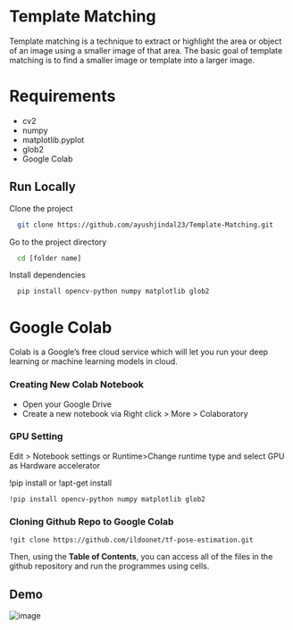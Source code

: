 
# Template Matching

Template matching is a technique to extract or highlight the area or object of an image using a smaller image of that area. The basic goal of template matching is to find a smaller image or template into a larger image.

# Requirements
- cv2
- numpy
- matplotlib.pyplot
- glob2
- Google Colab
## Run Locally

Clone the project

```bash
  git clone https://github.com/ayushjindal23/Template-Matching.git
```

Go to the project directory

```bash
  cd [folder name]
```

Install dependencies

```bash
  pip install opencv-python numpy matplotlib glob2
```


  
# Google Colab

Colab is a Google’s free cloud service which will let you run your deep learning or machine learning models in cloud.

### Creating New Colab Notebook

* Open your Google Drive
* Create a new notebook via Right click > More > Colaboratory

### GPU Setting

Edit > Notebook settings or Runtime>Change runtime type and select GPU as Hardware accelerator

!pip install or !apt-get install

```
!pip install opencv-python numpy matplotlib glob2
```

### Cloning Github Repo to Google Colab

```
!git clone https://github.com/ildoonet/tf-pose-estimation.git
```
Then, using the **Table of Contents**, you can access all of the files in the github repository and run the programmes using cells.
  
## Demo
![image](https://user-images.githubusercontent.com/64908612/137638541-dfc16366-fc91-4cac-9057-27ee7d247ec8.png)



  
